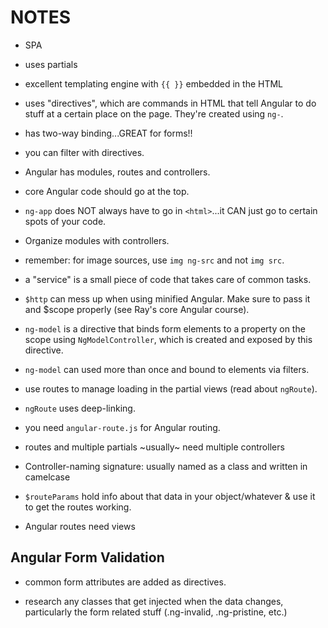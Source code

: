 # NOTES

* SPA

* uses partials

* excellent templating engine with `{{ }}` embedded in the HTML

* uses "directives", which are commands in HTML that tell Angular to do stuff at a certain place on the page.  They're created using `ng-`.

* has two-way binding...GREAT for forms!!

* you can filter with directives.

* Angular has modules, routes and controllers.

* core Angular code should go at the top.

* `ng-app` does NOT always have to go in `<html>`...it CAN just go to certain spots of your code.

* Organize modules with controllers.

* remember: for image sources, use `img ng-src` and not `img src`.

* a "service" is a small piece of code that takes care of common tasks.

* `$http` can mess up when using minified Angular. Make sure to pass it and $scope properly (see Ray's core Angular course).

* `ng-model` is a directive that binds form elements to a property on the scope using `NgModelController`, which is created and exposed by this directive.

* `ng-model` can used more than once and bound to elements via filters.

* use routes to manage loading in the partial views (read about `ngRoute`).

* `ngRoute` uses deep-linking.

* you need `angular-route.js` for Angular routing.

* routes and multiple partials ~usually~ need multiple controllers

* Controller-naming signature: usually named as a class and written in camelcase

* `$routeParams` hold info about that data in your object/whatever & use it to get the routes working.

* Angular routes need views

## Angular Form Validation

* common form attributes are added as directives.

* research any classes that get injected when the data changes, particularly the form related stuff (.ng-invalid, .ng-pristine, etc.)